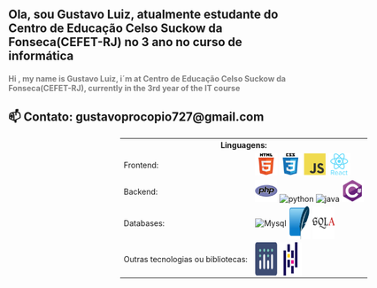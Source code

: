 <div style="display:display;justify-content:center;align-items:center;">
  <h2>Ola, sou Gustavo Luiz, atualmente estudante do Centro de Educação Celso Suckow da Fonseca(CEFET-RJ) no 3 ano no curso de informática</h2>
  <h4 style="color:gray">Hi , my name is Gustavo Luiz, i´m at Centro de Educação Celso Suckow da Fonseca(CEFET-RJ), currently in the 3rd year of the IT course</h4>
  <h2>📫 Contato: gustavoprocopio727@gmail.com</h2>
</div>

<div style="display:display;justify-content:center;align-items:center;">
<table style="margin-left:40%">
  <tr><th colspan="2">Linguagens:</th></tr>
  <tr>
    <td>Frontend:</td>
    <td>
      <img alt="html" src="https://raw.githubusercontent.com/devicons/devicon/master/icons/html5/html5-original-wordmark.svg" width="40"/>
      <img alt="css" src="https://raw.githubusercontent.com/devicons/devicon/master/icons/css3/css3-original-wordmark.svg" width="40"/>
      <img alt="javascript" src="https://raw.githubusercontent.com/devicons/devicon/master/icons/javascript/javascript-original.svg" width="40"/>
      <img alt="react" src="https://raw.githubusercontent.com/devicons/devicon/master/icons/react/react-original-wordmark.svg" width="40"/>
    </td>
  </tr>
  <tr>
    <td>Backend:</td>
    <td>
      <img alt="php" src="https://raw.githubusercontent.com/devicons/devicon/master/icons/php/php-original.svg" width="40"/>
      <img alt="python" src="https://cdn.jsdelivr.net/gh/devicons/devicon@latest/icons/python/python-original-wordmark.svg" width="40"/>
      <img alt="java" src="https://cdn.jsdelivr.net/gh/devicons/devicon@latest/icons/java/java-original-wordmark.svg" width="40"/>
      <img alt="C#"  src="https://raw.githubusercontent.com/devicons/devicon/master/icons/csharp/csharp-original.svg" width="40"/>
    </td>
  </tr>

  <tr>
    <td>Databases:</td>
    <td>
      <img align="center" alt= "Mysql" height="60" width="40" src="https://cdn.jsdelivr.net/gh/devicons/devicon/icons/mysql/mysql-original-wordmark.svg">   
      <img align="center" alt= "sqlite3" height="60" width="40" src="https://github.com/devicons/devicon/blob/master/icons/sqlite/sqlite-original.svg">
      <img align="center" alt= "sqlalchemy" height="60" width="40" src="https://github.com/devicons/devicon/blob/master/icons/sqlalchemy/sqlalchemy-original.svg">
    </td>
  </tr>

  <tr>
    <td>Outras tecnologias ou bibliotecas:</td>
    <td>
      <img align="center" alt= "plotly" height="60" width="40" src="https://github.com/devicons/devicon/blob/master/icons/plotly/plotly-original.svg">
      <img align="center" alt= "pandas" height="60" width="40" src="https://github.com/devicons/devicon/blob/master/icons/pandas/pandas-original.svg">
    </td>
  </tr>
</table>
</div>


